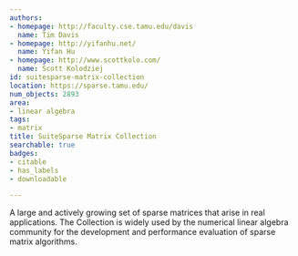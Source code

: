 ```yaml
---
authors:
- homepage: http://faculty.cse.tamu.edu/davis
  name: Tim Davis
- homepage: http://yifanhu.net/
  name: Yifan Hu
- homepage: http://www.scottkolo.com/
  name: Scott Kolodziej
id: suitesparse-matrix-collection
location: https://sparse.tamu.edu/
num_objects: 2893
area:
- linear algebra
tags:
- matrix
title: SuiteSparse Matrix Collection
searchable: true
badges:
- citable
- has_labels
- downloadable

---
```


A large and actively growing set of sparse matrices that arise in real applications. The Collection is widely used by the numerical linear algebra community for the development and performance evaluation of sparse matrix algorithms.